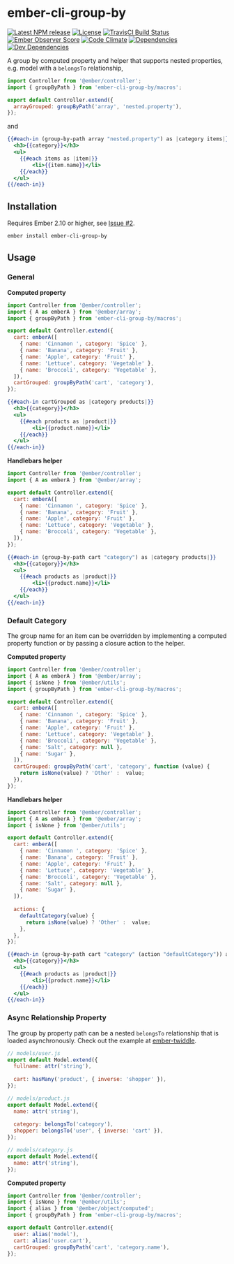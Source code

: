 # ember-cli-group-by

[![Latest NPM release][npm-badge]][npm-badge-url]
[![License][license-badge]][license-badge-url]
[![TravisCI Build Status][travis-badge]][travis-badge-url]
[![Ember Observer Score][ember-observer-badge]][ember-observer-badge-url]
[![Code Climate][codeclimate-badge]][codeclimate-badge-url]
[![Dependencies][dependencies-badge]][dependencies-badge-url] 
[![Dev Dependencies][devDependencies-badge]][devDependencies-badge-url]

[npm-badge]: https://img.shields.io/npm/v/ember-cli-group-by.svg
[npm-badge-url]: https://www.npmjs.com/package/ember-cli-group-by
[travis-badge]: https://img.shields.io/travis/scottwernervt/ember-cli-group-by/master.svg
[travis-badge-url]: https://travis-ci.org/scottwernervt/ember-cli-group-by
[codeclimate-badge]: https://api.codeclimate.com/v1/badges/24b82ae0cd54584332e2/maintainability
[codeclimate-badge-url]: https://codeclimate.com/github/scottwernervt/ember-cli-group-by
[ember-observer-badge]: http://emberobserver.com/badges/ember-cli-group-by.svg
[ember-observer-badge-url]: http://emberobserver.com/addons/ember-cli-group-by
[license-badge]: https://img.shields.io/npm/l/ember-cli-group-by.svg
[license-badge-url]: LICENSE.md
[dependencies-badge]: https://david-dm.org/scottwernervt/ember-cli-group-by.svg
[dependencies-badge-url]: https://david-dm.org/scottwernervt/ember-cli-group-by
[devDependencies-badge]: https://david-dm.org/scottwernervt/ember-cli-group-by.svg?type=dev
[devDependencies-badge-url]: https://david-dm.org/scottwernervt/ember-cli-group-by?type=dev

A group by computed property and helper that supports nested properties, e.g. model with a `belongsTo` relationship,

```javascript
import Controller from '@ember/controller';
import { groupByPath } from 'ember-cli-group-by/macros';

export default Controller.extend({
  arrayGrouped: groupByPath('array', 'nested.property'),
});
```
and 

```handlebars
{{#each-in (group-by-path array "nested.property") as |category items|}}
  <h3>{{category}}</h3>
  <ul>
    {{#each items as |item|}}
    	<li>{{item.name}}</li>
    {{/each}}
  </ul>
{{/each-in}}
```

## Installation

Requires Ember 2.10 or higher, see 
[Issue #2](https://github.com/scottwernervt/ember-cli-group-by/issues/2).

```no-highlight
ember install ember-cli-group-by
```
## Usage

### General

**Computed property**

```javascript
import Controller from '@ember/controller';
import { A as emberA } from '@ember/array';
import { groupByPath } from 'ember-cli-group-by/macros';

export default Controller.extend({
  cart: emberA([
    { name: 'Cinnamon ', category: 'Spice' },
    { name: 'Banana', category: 'Fruit' },
    { name: 'Apple', category: 'Fruit' },
    { name: 'Lettuce', category: 'Vegetable' },
    { name: 'Broccoli', category: 'Vegetable' },
  ]),
  cartGrouped: groupByPath('cart', 'category'),
});
```

```handlebars
{{#each-in cartGrouped as |category products|}}
  <h3>{{category}}</h3>
  <ul>
    {{#each products as |product|}}
    	<li>{{product.name}}</li>
    {{/each}}
  </ul>
{{/each-in}}
```

**Handlebars helper**

```javascript
import Controller from '@ember/controller';
import { A as emberA } from '@ember/array';

export default Controller.extend({
  cart: emberA([
    { name: 'Cinnamon ', category: 'Spice' },
    { name: 'Banana', category: 'Fruit' },
    { name: 'Apple', category: 'Fruit' },
    { name: 'Lettuce', category: 'Vegetable' },
    { name: 'Broccoli', category: 'Vegetable' },
  ]),
});
```

```handlebars
{{#each-in (group-by-path cart "category") as |category products|}}
  <h3>{{category}}</h3>
  <ul>
    {{#each products as |product|}}
    	<li>{{product.name}}</li>
    {{/each}}
  </ul>
{{/each-in}}
```

### Default Category

The group name for an item can be overridden by implementing a computed property function or by 
passing a closure action to the helper.

**Computed property**

```javascript
import Controller from '@ember/controller';
import { A as emberA } from '@ember/array';
import { isNone } from '@ember/utils';
import { groupByPath } from 'ember-cli-group-by/macros';

export default Controller.extend({
  cart: emberA([
    { name: 'Cinnamon ', category: 'Spice' },
    { name: 'Banana', category: 'Fruit' },
    { name: 'Apple', category: 'Fruit' },
    { name: 'Lettuce', category: 'Vegetable' },
    { name: 'Broccoli', category: 'Vegetable' },
    { name: 'Salt', category: null },
    { name: 'Sugar' },
  ]),
  cartGrouped: groupByPath('cart', 'category', function (value) {
    return isNone(value) ? 'Other' :  value;
  }),
});
```

**Handlebars helper**

```javascript
import Controller from '@ember/controller';
import { A as emberA } from '@ember/array';
import { isNone } from '@ember/utils';

export default Controller.extend({
  cart: emberA([
    { name: 'Cinnamon ', category: 'Spice' },
    { name: 'Banana', category: 'Fruit' },
    { name: 'Apple', category: 'Fruit' },
    { name: 'Lettuce', category: 'Vegetable' },
    { name: 'Broccoli', category: 'Vegetable' },
    { name: 'Salt', category: null },
    { name: 'Sugar' },
  ]),
  
  actions: {
    defaultCategory(value) {
      return isNone(value) ? 'Other' :  value;
    },
  },
});
```

```handlebars
{{#each-in (group-by-path cart "category" (action "defaultCategory")) as |category products|}}
  <h3>{{category}}</h3>
  <ul>
    {{#each products as |product|}}
    	<li>{{product.name}}</li>
    {{/each}}
  </ul>
{{/each-in}}
```

### Async Relationship Property

The group by property path can be a nested `belongsTo` relationship that is loaded asynchronously. 
Check out the example at [ember-twiddle](https://ember-twiddle.com/caf15c9b204e04123d6b1e5e7a06ad3a).

```javascript
// models/user.js
export default Model.extend({
  fullname: attr('string'),
  
  cart: hasMany('product', { inverse: 'shopper' }),
});

// models/product.js
export default Model.extend({
  name: attr('string'),
  
  category: belongsTo('category'),
  shopper: belongsTo('user', { inverse: 'cart' }),
});

// models/category.js
export default Model.extend({
  name: attr('string'),
});
```

**Computed property**

```javascript
import Controller from '@ember/controller';
import { isNone } from '@ember/utils';
import { alias } from '@ember/object/computed';
import { groupByPath } from 'ember-cli-group-by/macros';

export default Controller.extend({
  user: alias('model'),
  cart: alias('user.cart'),
  cartGrouped: groupByPath('cart', 'category.name'),
});
```
